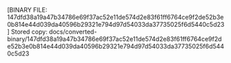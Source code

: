 [BINARY FILE: 147dfd38a19a47b34786e69f37ac52e11de574d2e83f61ff6764ce9f2de52b3e0b814e44d039da40596b29321e794d97d54033da37735025f6d5440c5d23]
Stored copy: docs/converted-binary/147dfd38a19a47b34786e69f37ac52e11de574d2e83f61ff6764ce9f2de52b3e0b814e44d039da40596b29321e794d97d54033da37735025f6d5440c5d23
